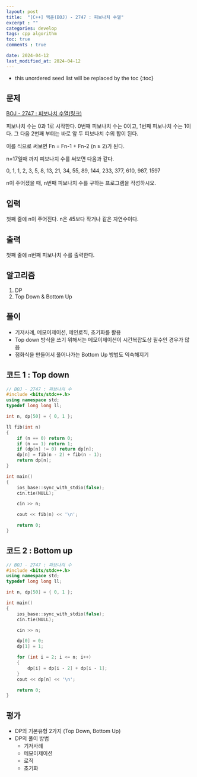 ```yaml
---
layout: post
title:  "[C++] 백준(BOJ) - 2747 : 피보나치 수열"
excerpt : ""
categories: develop
tags: cpp algorithm
toc: true
comments : true

date: 2024-04-12
last_modified_at: 2024-04-12
---
```

<!-- > <span style="font-size: 80%">
인프런에 있는 큰돌님의 강의 10주완성 C++ 코딩테스트 | 알고리즘 코딩테스트를 듣고 정리한 필기입니다.</span> -->

<!--more-->

* this unordered seed list will be replaced by the toc
{:toc}

## 문제 

[BOJ - 2747 : 피보나치 수열(링크)](https://www.acmicpc.net/problem/2747) 

피보나치 수는 0과 1로 시작한다. 0번째 피보나치 수는 0이고, 1번째 피보나치 수는 1이다. 그 다음 2번째 부터는 바로 앞 두 피보나치 수의 합이 된다.

이를 식으로 써보면 Fn = Fn-1 + Fn-2 (n ≥ 2)가 된다.

n=17일때 까지 피보나치 수를 써보면 다음과 같다.

0, 1, 1, 2, 3, 5, 8, 13, 21, 34, 55, 89, 144, 233, 377, 610, 987, 1597

n이 주어졌을 때, n번째 피보나치 수를 구하는 프로그램을 작성하시오.


## 입력
첫째 줄에 n이 주어진다. n은 45보다 작거나 같은 자연수이다.


## 출력
첫째 줄에 n번째 피보나치 수를 출력한다.


## 알고리즘
1. DP
2. Top Down & Bottom Up

## 풀이
- 기저사례, 메모이제이션, 메인로직, 초기화를 활용
- Top down 방식을 쓰기 위해서는 메모이제이션이 시간복잡도상 필수인 경우가 많음
- 점화식을 만들어서 풀어나가는 Bottom Up 방법도 익숙해지기

## 코드 1 : Top down
```cpp
// BOJ - 2747 : 피보나치 수
#include <bits/stdc++.h>
using namespace std;
typedef long long ll;

int n, dp[50] = { 0, 1 };

ll fib(int n)
{
	if (n == 0) return 0;
	if (n == 1) return 1;
	if (dp[n] != 0) return dp[n];
	dp[n] = fib(n - 2) + fib(n - 1);
	return dp[n];
}

int main()
{
	ios_base::sync_with_stdio(false);
	cin.tie(NULL);

	cin >> n;

	cout << fib(n) << '\n';

	return 0;
}
```

## 코드 2 : Bottom up
```cpp
// BOJ - 2747 : 피보나치 수
#include <bits/stdc++.h>
using namespace std;
typedef long long ll;

int n, dp[50] = { 0, 1 };

int main()
{
	ios_base::sync_with_stdio(false);
	cin.tie(NULL);

	cin >> n;

	dp[0] = 0;
	dp[1] = 1;

	for (int i = 2; i <= n; i++)
	{
		dp[i] = dp[i - 2] + dp[i - 1];
	}
	cout << dp[n] << '\n';

	return 0;
}
```

## 평가  
- DP의 기본유형 2가지 (Top Down, Bottom Up)
- DP의 풀이 방법
  - 기저사례
  - 메모이제이션
  - 로직
  - 초기화